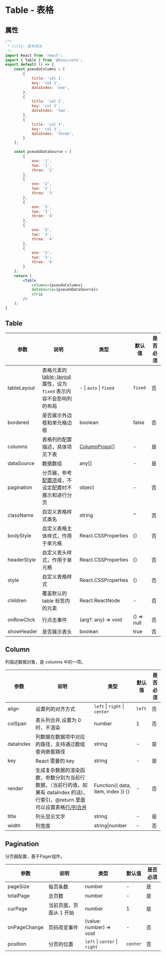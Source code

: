 # Table - 表格

## 属性

```jsx
/**
 * title: 基本用法
 */
import React from 'react';
import { Table } from '@kzui/core';
export default () => {
    const pseudoColumns = [
        {
            title: 'col 1',
            key: 'col 1',
            dataIndex: 'one',
        },
        {
            title: 'col 2',
            key: 'col 2',
            dataIndex: 'two',
        },
        {
            title: 'col 3',
            key: 'col 3',
            dataIndex: 'three',
        }
    ];

    const pseudoDataSource = [
        {
            one: '1',
            two: '1',
            three: '2'
        },
        {
            one: '2',
            two: '2',
            three: '3'
        },
        {
            one: '3',
            two: '3',
            three: '4'
        },
        {
            one: '3',
            two: '3',
            three: '4'
        },
        {
            one: '3',
            two: '3',
            three: '4'
        }
    ];
    return (
        <Table
            columns={pseudoColumns}
            dataSource={pseudoDataSource}s
            strip
        />
    );
}

```

## Table

| 参数 | 说明 | 类型 | 默认值 | 是否必须 |
| --- | --- | --- | --- | --- |
| tableLayout | 表格元素的 [table-layout](https://developer.mozilla.org/zh-CN/docs/Web/CSS/table-layout) 属性，设为 `fixed` 表示内容不会影响列的布局 | - \| `auto` \| `fixed` | `fixed` | 否 |
| bordered | 是否展示外边框和单元格边框 | boolean | false | 否 |
| columns | 表格列的配置描述，具体项见下表 | [ColumnProps](#Column)\[] | - | 是 |
| dataSource | 数据数组 | any\[] | - | 是 |
| pagination | 分页器，参考[配置项](#pagination)或，不设定配置时不展示和进行分页 | object | - | 否 |
| className | 自定义表格样式类名 | string | '' | 否 |
| bodyStyle | 自定义表格主体样式，作用于单元格 | React.CSSProperties | {} | 否 |
| headerStyle | 自定义表头样式，作用于单元格 | React.CSSProperties | {} | 否 |
| style | 自定义表格样式 | React.CSSProperties | {} | 否 |
| children | 覆盖默认的 table 标签内的元素 | React.ReactNode | - | 否 |
| onRowClick | 行点击事件 | (arg?: any) => void | () => null | 否 |
| showHeader | 是否展示表头 | boolean | true | 否 |

## Column

列描述数据对象，是 columns 中的一项。

| 参数 | 说明 | 类型 | 默认值 | 是否必须 |
| --- | --- | --- | --- | --- |
| align | 设置列的对齐方式 | `left` \| `right` \| `center` | `left` | 否 |
| colSpan | 表头列合并,设置为 0 时，不渲染 | number | 1 | 否 |
| dataIndex | 列数据在数据项中对应的路径，支持通过数组查询嵌套路径 | string | - | 是 |
| key | React 需要的 key | string | - | 是 |
| render | 生成复杂数据的渲染函数，参数分别为当前行数据，（当前行的值，如果有 dataIndex 的话)，行索引，@return 里面可以设置表格[行/列合并](#components-table-demo-colspan-rowspan) | Function({ data, item, index }) {} | - | 否 |
| title | 列头显示文字 | string | - | 是 |
| width | 列宽度 | string\|number | - | 否 |

## Pagination

分页器配置，基于Pager组件。

| 参数 | 说明 | 类型 | 默认值 | 是否必须 |
| --- | --- | --- | --- | --- |
| pageSize | 每页条数 | number | - | 是
| totalPage | 总页数 | number | - | 是 |
| curPage | 当前页面，页面从 1 开始 | number | 1 | 是 |
| onPageChange | 页码改变事件 | (value: number) => void | - | 否 |
| position | 分页的位置 | `left` \| `center` \| `right` |  `center` | 否